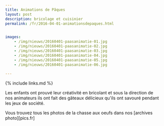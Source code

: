 ```yaml
---
title: Animations de Pâques
layout: post
description: bricolage et cuisinier
permalink: /fr/2016-04-01-animationsdepaques.html

    
images: 
    - /img/nieuws/20160401-paasanimatie-01.jpg
    - /img/nieuws/20160401-paasanimatie-02.jpg
    - /img/nieuws/20160401-paasanimatie-03.jpg
    - /img/nieuws/20160401-paasanimatie-04.jpg
    - /img/nieuws/20160401-paasanimatie-05.jpg
    - /img/nieuws/20160401-paasanimatie-06.jpg
    
---
```


{% include links.md %}

Les enfants ont prouvé leur créativité en bricolant et sous la direction de nos animateurs ils ont fait des gâteaux délicieux qu'ils ont savouré pendant les jeux de société. 

Vous trouvez tous les photos de la chasse aux oeufs dans nos [archives photo][pics.fr]



